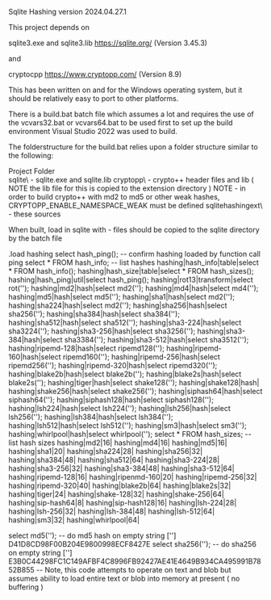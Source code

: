 Sqlite Hashing version 2024.04.27.1

This project depends on 

sqlite3.exe and  sqlite3.lib https://sqlite.org/ (Version 3.45.3)

and 

cryptocpp https://www.cryptopp.com/ (Version 8.9)

This has been written on and for the Windows operating system, but it should be relatively easy to port to other platforms.

There is a build.bat batch file which assumes a lot and requires the use of the vcvars32.bat or vcvars64.bat to be used first to set up the build environment
Visual Studio 2022 was used to build.

The folderstructure for the  build.bat relies upon a folder structure similar to the following:

Project Folder\
  sqlite\ - sqlite.exe and sqlite.lib
  cryptopp\ - crypto++ header files and lib ( NOTE the lib file for this is copied to the extension directory )
    NOTE - in order to build crypto++ with md2 to md5 or other weak hashes, CRYPTOPP_ENABLE_NAMESPACE_WEAK must be defined
  sqlitehashingext\ - these sources 
  

When built, load in sqlite with - files should be copied to the sqlite directory by the batch file

.load hashing
select hash_ping(); -- confirm hashing loaded by function call
ping
select * FROM hash_info; -- list hashes
hashing|hash_info|table|select * FROM hash_info();
hashing|hash_size|table|select * FROM hash_sizes();
hashing|hash_ping|util|select hash_ping();
hashing|rot13|transform|select rot('');
hashing|md2|hash|select md2('');
hashing|md4|hash|select md4('');
hashing|md5|hash|select md5('');
hashing|sha1|hash|select md2('');
hashing|sha224|hash|select md2('');
hashing|sha256|hash|select sha256('');
hashing|sha384|hash|select sha384('');
hashing|sha512|hash|select sha512('');
hashing|sha3-224|hash|select sha3224('');
hashing|sha3-256|hash|select sha3256('');
hashing|sha3-384|hash|select sha3384('');
hashing|sha3-512|hash|select sha3512('');
hashing|ripemd-128|hash|select ripemd128('');
hashing|ripemd-160|hash|select ripemd160('');
hashing|ripemd-256|hash|select ripemd256('');
hashing|ripemd-320|hash|select ripemd320('');
hashing|blake2b|hash|select blake2b('');
hashing|blake2s|hash|select blake2s('');
hashing|tiger|hash|select shake128('');
hashing|shake128|hash|
hashing|shake256|hash|select shake256('');
hashing|siphash64|hash|select siphash64('');
hashing|siphash128|hash|select siphash128('');
hashing|lsh224|hash|select lsh224('');
hashing|lsh256|hash|select lsh256('');
hashing|lsh384|hash|select lsh384('');
hashing|lsh512|hash|select lsh512('');
hashing|sm3|hash|select sm3('');
hashing|whirlpool|hash|select whirlpool('');
select * FROM hash_sizes; -- list hash sizes
hashing|md2|16|
hashing|md4|16|
hashing|md5|16|
hashing|sha1|20|
hashing|sha224|28|
hashing|sha256|32|
hashing|sha384|48|
hashing|sha512|64|
hashing|sha3-224|28|
hashing|sha3-256|32|
hashing|sha3-384|48|
hashing|sha3-512|64|
hashing|ripemd-128|16|
hashing|ripenmd-160|20|
hashing|ripemd-256|32|
hashing|ripemd-320|40|
hashing|blake2b|64|
hashing|blake2s|32|
hashing|tiger|24|
hashing|shake-128|32|
hashing|shake-256|64|
hashing|sip-hash64|8|
hashing|sip-hash128|16|
hashing|lsh-224|28|
hashing|lsh-256|32|
hashing|lsh-384|48|
hashing|lsh-512|64|
hashing|sm3|32|
hashing|whirlpool|64|

select md5(''); -- do md5 hash on empty string ['']
D41D8CD98F00B204E9800998ECF8427E
select sha256(''); -- do sha256 on empty string ['']
E3B0C44298FC1C149AFBF4C8996FB92427AE41E4649B934CA495991B7852B855
-- Note, this code attempts to operate on text and blob but assumes ability to load entire text or blob into memory at present ( no buffering )

